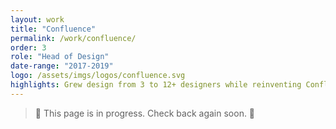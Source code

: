 ```yaml
---
layout: work
title: "Confluence"
permalink: /work/confluence/
order: 3
role: "Head of Design"
date-range: "2017-2019"
logo: /assets/imgs/logos/confluence.svg
highlights: Grew design from 3 to 12+ designers while reinventing Confluence Cloud as a modern, collaborative workspace.
---
```


> 🚧 This page is in progress. Check back again soon. 🚧